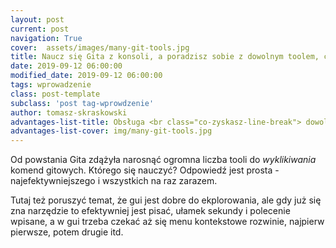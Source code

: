 ```yaml
---
layout: post
current: post
navigation: True
cover:  assets/images/many-git-tools.jpg
title: Naucz się Gita z konsoli, a poradzisz sobie z dowolnym toolem, chociaż i tak pozostaniesz przy konsoli :)
date: 2019-09-12 06:00:00
modified_date: 2019-09-12 06:00:00
tags: wprowadzenie
class: post-template
subclass: 'post tag-wprowdzenie'
author: tomasz-skraskowski
advantages-list-title: Obsługa <br class="co-zyskasz-line-break"> dowolnego toola
advantages-list-cover: img/many-git-tools.jpg
---
```


Od powstania Gita zdążyła narosnąć ogromna liczba tooli do _wyklikiwania_ komend gitowych.
Którego się nauczyć? Odpowiedź jest prosta - najefektywniejszego i wszystkich na raz zarazem.

Tutaj też poruszyć temat, że gui jest dobre do ekplorowania, ale gdy już się zna narzędzie to efektywniej jest pisać, ułamek sekundy i polecenie wpisane, a w gui trzeba czekać aż się menu kontekstowe rozwinie, najpierw pierwsze, potem drugie itd.